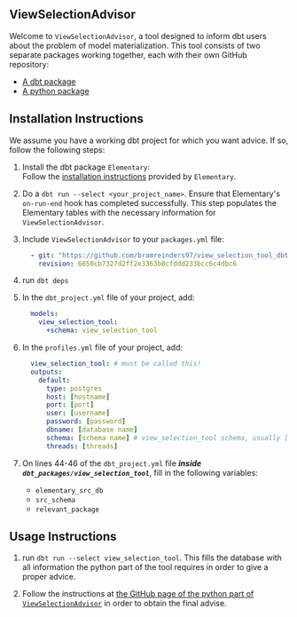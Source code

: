 ## ViewSelectionAdvisor
Welcome to `ViewSelectionAdvisor`, a tool designed to inform dbt users about the problem of
model materialization. This tool consists of two separate packages working together, each with their
own GitHub repository:
* [A dbt package](https://github.com/bramreinders97/view_selection_tool_dbt)
* [A python package](https://github.com/bramreinders97/view_selection_tool_python)


## Installation Instructions
We assume you have a working dbt project for which you want advice. If so, follow the following
steps:

1. Install the dbt package `Elementary`:  
Follow the [installation instructions](https://docs.elementary-data.com/cloud/onboarding/quickstart-dbt-package)
provided by `Elementary`.


2. Do a `dbt run --select <your_project_name>`. Ensure that Elementary's `on-run-end`
hook has completed successfully. This step populates the Elementary tables with the 
necessary information for `ViewSelectionAdvisor`. 


3. Include `ViewSelectionAdvisor` to your `packages.yml` file:
    ```yaml
      - git: "https://github.com/bramreinders97/view_selection_tool_dbt.git"
        revision: 6650cb7327d2ff2e3363b0cfddd233bcc6c4dbc6
    ``` 

4. run `dbt deps`


5. In the `dbt_project.yml` file of your project, add:
    ```yaml
      models:
        view_selection_tool:
          +schema: view_selection_tool
    ```

6. In the `profiles.yml` file of your project, add:
    ```yaml
      view_selection_tool: # must be called this!
      outputs:
        default:
          type: postgres
          host: [hostname]
          port: [port]
          user: [username]
          password: [password]
          dbname: [database name]
          schema: [schema name] # view_selection_tool schema, usually [schema name]_view_selection_tool
          threads: [threads]
    ```

7. On lines 44-46 of the `dbt_project.yml` file _**inside `dbt_packages/view_selection_tool`**_, 
fill in the following variables:
   * `elementary_src_db`
   * `src_schema`
   * `relevant_package`


## Usage Instructions
1. run `dbt run --select view_selection_tool`. This fills the database with all information the
python part of the tool requires in order to give a proper advice.


2. Follow the instructions at 
[the GitHub page of the python part of `ViewSelectionAdvisor`](https://github.com/bramreinders97/view_selection_tool_python)
in order to obtain the final advise.